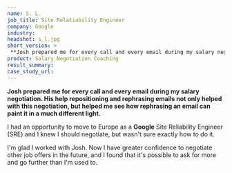 ```yaml
---
name: S. L.
job_title: Site Relatiability Engineer
company: Google
industry: 
headshot: s_l.jpg
short_version: >
 **Josh prepared me for every call and every email during my salary negotiation. His help repositioning and rephrasing emails not only helped with this negotiation, but helped me see how rephrasing an email can paint it in a much different light.**
product: Salary Negotiation Coaching
result_summary: 
case_study_url: 
---
```


**Josh prepared me for every call and every email during my salary negotiation. His help repositioning and rephrasing emails not only helped with this negotiation, but helped me see how rephrasing an email can paint it in a much different light.**

I had an opportunity to move to Europe as a **Google** Site Reliability Engineer (SRE) and I knew I should negotiate, but wasn't sure exactly how to do it.

I'm glad I worked with Josh. Now I have greater confidence to negotiate other job offers in the future, and I found that it's possible to ask for more and go further than I'm used to.